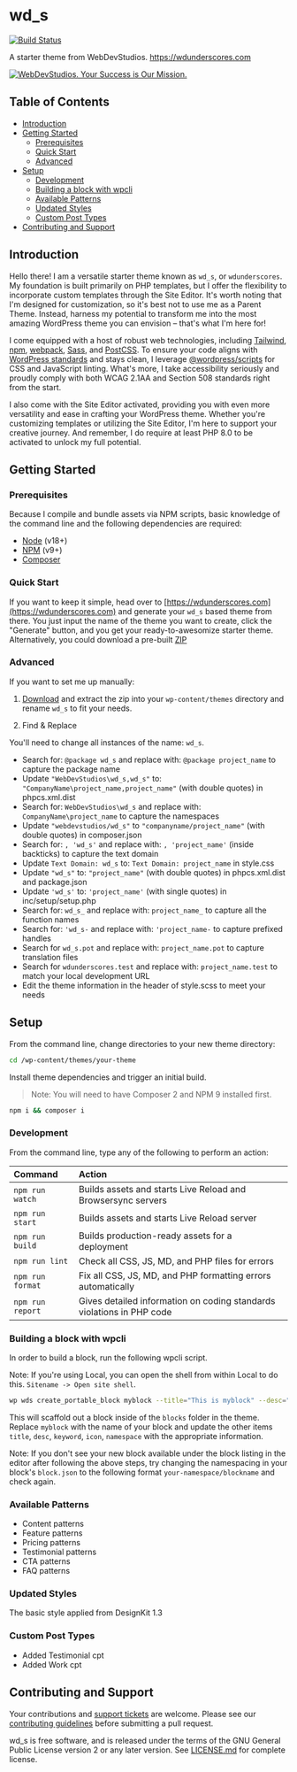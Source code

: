 # wd_s <!-- omit in toc -->

[![Build Status](https://img.shields.io/endpoint.svg?url=https%3A%2F%2Factions-badge.atrox.dev%2Fwebdevstudios%2Fwd_s%2Fbadge%3Fref%3Dmain&style=flat)](https://github.com/WebDevStudios/wd_s/actions)

A starter theme from WebDevStudios. <https://wdunderscores.com>

[![WebDevStudios. Your Success is Our Mission.](https://camo.githubusercontent.com/42f2d2ee1fd163a35dfde75884c89f308d0ae014e313bd3050caa1b98bfde9c6/68747470733a2f2f77656264657673747564696f732e636f6d2f77702d636f6e74656e742f75706c6f6164732f323031382f30342f7764732d6769746875622d62616e6e65722e706e67)](https://webdevstudios.com/contact/)

## Table of Contents <!-- omit in toc -->

- [Introduction](#introduction)
- [Getting Started](#getting-started)
	- [Prerequisites](#prerequisites)
	- [Quick Start](#quick-start)
	- [Advanced](#advanced)
- [Setup](#setup)
	- [Development](#development)
	- [Building a block with wpcli](#building-a-block-with-wpcli)
	- [Available Patterns](#available-patterns)
	- [Updated Styles](#updated-styles)
	- [Custom Post Types](#custom-post-types)
- [Contributing and Support](#contributing-and-support)

## Introduction

Hello there! I am a versatile starter theme known as `wd_s`, or `wdunderscores`. My foundation is built primarily on PHP templates, but I offer the flexibility to incorporate custom templates through the Site Editor. It's worth noting that I'm designed for customization, so it's best not to use me as a Parent Theme. Instead, harness my potential to transform me into the most amazing WordPress theme you can envision – that's what I'm here for!

I come equipped with a host of robust web technologies, including [Tailwind](https://www.tailwindcss.com), [npm](https://www.npmjs.com/), [webpack](https://webpack.js.org/), [Sass](http://sass-lang.com/), and [PostCSS](https://github.com/postcss/postcss). To ensure your code aligns with [WordPress standards](https://make.wordpress.org/core/handbook/best-practices/coding-standards/) and stays clean, I leverage [@wordpress/scripts](https://developer.wordpress.org/block-editor/packages/packages-scripts/) for CSS and JavaScript linting. What's more, I take accessibility seriously and proudly comply with both WCAG 2.1AA and Section 508 standards right from the start.

I also come with the Site Editor activated, providing you with even more versatility and ease in crafting your WordPress theme. Whether you're customizing templates or utilizing the Site Editor, I'm here to support your creative journey. And remember, I do require at least PHP 8.0 to be activated to unlock my full potential.

## Getting Started

### Prerequisites

Because I compile and bundle assets via NPM scripts, basic knowledge of the command line and the following dependencies are required:

- [Node](https://nodejs.org) (v18+)
- [NPM](https://npmjs.com) (v9+)
- [Composer](https://getcomposer.org/)

### Quick Start

If you want to keep it simple, head over to [https://wdunderscores.com](https://wdunderscores.com) and generate your `wd_s` based theme from there. You just input the name of the theme you want to create, click the "Generate" button, and you get your ready-to-awesomize starter theme. Alternatively, you could download a pre-built [ZIP](http://wdunderscores.com/wp-content/themes/wdunderscores/inc/prototype/wd_s.zip)

### Advanced

If you want to set me up manually:

1. [Download](http://wdunderscores.com/wp-content/themes/wdunderscores/inc/prototype/wd_s.zip) and extract the zip into your `wp-content/themes` directory and rename `wd_s` to fit your needs.

2. Find & Replace

You'll need to change all instances of the name: `wd_s`.

- Search for: `@package wd_s` and replace with: `@package project_name` to capture the package name
- Update `"WebDevStudios\wd_s,wd_s"` to: `"CompanyName\project_name,project_name"` (with double quotes) in phpcs.xml.dist
- Search for: `WebDevStudios\wd_s` and replace with: `CompanyName\project_name` to capture the namespaces
- Update `"webdevstudios/wd_s"` to `"companyname/project_name"` (with double quotes) in composer.json
- Search for: `, 'wd_s'` and replace with: `, 'project_name'` (inside backticks) to capture the text domain
- Update `Text Domain: wd_s` to: `Text Domain: project_name` in style.css
- Update `"wd_s"` to: `"project_name"` (with double quotes) in phpcs.xml.dist and package.json
- Update `'wd_s'` to: `'project_name'` (with single quotes) in inc/setup/setup.php
- Search for: `wd_s_` and replace with: `project_name_` to capture all the function names
- Search for: `'wd_s-` and replace with: `'project_name-` to capture prefixed handles
- Search for `wd_s.pot` and replace with: `project_name.pot` to capture translation files
- Search for `wdunderscores.test` and replace with: `project_name.test` to match your local development URL
- Edit the theme information in the header of style.scss to meet your needs

## Setup

From the command line, change directories to your new theme directory:

```bash
cd /wp-content/themes/your-theme
```

Install theme dependencies and trigger an initial build.

>Note: You will need to have Composer 2 and NPM 9 installed first.

```bash
npm i && composer i
```

### Development

From the command line, type any of the following to perform an action:

Command | Action
:- | :-
`npm run watch` | Builds assets and starts Live Reload and Browsersync servers
`npm run start` | Builds assets and starts Live Reload server
`npm run build` | Builds production-ready assets for a deployment
`npm run lint` | Check all CSS, JS, MD, and PHP files for errors
`npm run format` | Fix all CSS, JS, MD, and PHP formatting errors automatically
`npm run report` | Gives detailed information on coding standards violations in PHP code

### Building a block with wpcli

In order to build a block, run the following wpcli script.

Note: If you're using Local, you can open the shell from within Local to do this. `Sitename -> Open site shell`.

```bash
wp wds create_portable_block myblock --title="This is myblock" --desc="This block is used for wds." --keyword="myblock" --icon="table-row-before" --namespace="wds"
```

This will scaffold out a block inside of the `blocks` folder in the theme. Replace `myblock` with the name of your block and update the other items `title`, `desc`, `keyword`, `icon`, `namespace` with the appropriate information.

Note: If you don't see your new block available under the block listing in the editor after following the above steps, try changing the namespacing in your block's `block.json` to the following format `your-namespace/blockname` and check again.

### Available Patterns

- Content patterns
- Feature patterns
- Pricing patterns
- Testimonial patterns
- CTA patterns
- FAQ patterns

### Updated Styles

The basic style applied from DesignKit 1.3

### Custom Post Types

- Added Testimonial cpt
- Added Work cpt

## Contributing and Support

Your contributions and [support tickets](https://github.com/WebDevStudios/wd_s/issues) are welcome. Please see our [contributing guidelines](https://github.com/WebDevStudios/wd_s/blob/main/CONTRIBUTING.md) before submitting a pull request.

wd_s is free software, and is released under the terms of the GNU General Public License version 2 or any later version. See [LICENSE.md](https://github.com/WebDevStudios/wd_s/blob/main/LICENSE.md) for complete license.
